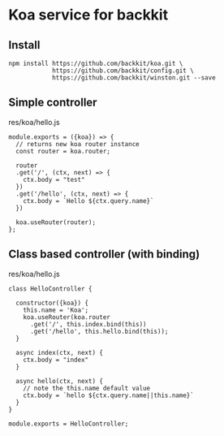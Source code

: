 # Koa service for backkit

## Install

```
npm install https://github.com/backkit/koa.git \
            https://github.com/backkit/config.git \
            https://github.com/backkit/winston.git --save

```

## Simple controller

res/koa/hello.js

```
module.exports = ({koa}) => {
  // returns new koa router instance
  const router = koa.router;

  router
  .get('/', (ctx, next) => {
    ctx.body = "test"
  })
  .get('/hello', (ctx, next) => {
    ctx.body = `Hello ${ctx.query.name}`
  })

  koa.useRouter(router);
};

```

## Class based controller (with binding)

res/koa/hello.js

```
class HelloController {

  constructor({koa}) {
    this.name = 'Koa';
    koa.useRouter(koa.router
      .get('/', this.index.bind(this))
      .get('/hello', this.hello.bind(this));
  }

  async index(ctx, next) {
    ctx.body = "index"
  }

  async hello(ctx, next) {
    // note the this.name default value
    ctx.body = `hello ${ctx.query.name||this.name}`
  }
}

module.exports = HelloController;

```
